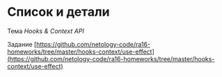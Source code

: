 # Список и детали

Тема _Hooks & Context API_

Задание [https://github.com/netology-code/ra16-homeworks/tree/master/hooks-context/use-effect](https://github.com/netology-code/ra16-homeworks/tree/master/hooks-context/use-effect)
